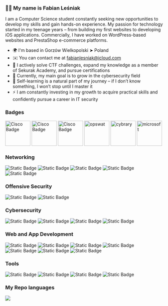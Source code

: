 ### 🙋‍♂️ My name is Fabian Leśniak

I am a Computer Science student constantly seeking new opportunities to develop my skills and gain hands-on experience. My passion for technology started in my teenage years – from building my first websites to developing iOS applications. Commercially, I have worked on WordPress-based websites and PrestaShop e-commerce platforms.

* 🌍  I'm based in Gorzów Wielkopolski ➤ Poland
* ✉️  You can contact me at [fabianlesniak@icloud.com](mailto:fabianlesniak@icloud.com)
* 🚀  I actively solve CTF challenges, expand my knowledge as a member of Sekurak Academy, and pursue certifications
* 🤝  Currently, my main goal is to grow in the cybersecurity field
* 🧠  Self-learning is a natural part of my journey – if I don’t know something, I won’t stop until I master it
* ⚡️  I am constantly investing in my growth to acquire practical skills and confidently pursue a career in IT security

### Badges
<p align="left">
<img alt="Cisco Badge" width="80px" height="80px" src="https://github.com/user-attachments/assets/83c7da32-7c76-423b-8dfb-08c7edb74429">
<img alt="Cisco Badge" width="80px" height="80px" src="https://github.com/user-attachments/assets/e2eb944d-0514-4df4-ae12-2d4c174d6b86">
<img alt="Cisco Badge" width="80px" height="80px" src="https://github.com/user-attachments/assets/f361757e-78cf-48d2-8fea-cadcfa420815">
<img alt="opswat" width="80px" height="80px" src="https://github.com/user-attachments/assets/90ef6678-e9e8-40de-b437-d10dc185c5f7" />
<img alt="cybrary" width="80px" height="80px" src="https://github.com/user-attachments/files/19494303/Penetration.Testing.Professional.Certificate.by.Cybrary.pdf">
<img alt="microsoft" width="80px" height="80px" src="https://github.com/user-attachments/files/19494304/Career.Essentials.in.Cybersecurity.by.Microsoft.and.LinkedIn.pdf">
</p>

### Networking
<p align="left">
<img alt="Static Badge" src="https://img.shields.io/badge/Networks-crimson?style=for-the-badge">
<img alt="Static Badge" src="https://img.shields.io/badge/Switching-cadetblue?style=for-the-badge">
<img alt="Static Badge" src="https://img.shields.io/badge/Routing-forestgreen?style=for-the-badge">
<img alt="Static Badge" src="https://img.shields.io/badge/Wireless Essentials-indigo?style=for-the-badge">
<img alt="Static Badge" src="https://img.shields.io/badge/Network Analysis-yellow?style=for-the-badge">
</p>

### Offensive Security
<p align="left">
<img alt="Static Badge" src="https://img.shields.io/badge/Ethical Hacking-mediumvioletred?style=for-the-badge">
<img alt="Static Badge" src="https://img.shields.io/badge/Penetration Testing-crimson?style=for-the-badge">
</p>

### Cybersecurity
<p align="left">
<img alt="Static Badge" src="https://img.shields.io/badge/Threat and Vulnerability Management-chocolate?style=for-the-badge">
<img alt="Static Badge" src="https://img.shields.io/badge/Information Security Awareness-cadetblue?style=for-the-badge">
<img alt="Static Badge" src="https://img.shields.io/badge/Critical Infrastructure Protection-forestgreen?style=for-the-badge">
<img alt="Static Badge" src="https://img.shields.io/badge/Public Infrastructure Security-lightgray?style=for-the-badge">
</p>

### Web and App Development
<p align="left">
<img alt="Static Badge" src="https://img.shields.io/badge/HTML-orangered?style=for-the-badge">
<img alt="Static Badge" src="https://img.shields.io/badge/CSS-dodgerblue?style=for-the-badge">
<img alt="Static Badge" src="https://img.shields.io/badge/JavaScript-yellow?style=for-the-badge">
<img alt="Static Badge" src="https://img.shields.io/badge/SQL-steelblue?style=for-the-badge">
<img alt="Static Badge" src="https://img.shields.io/badge/PHP-indigo?style=for-the-badge">
<img alt="Static Badge" src="https://img.shields.io/badge/Swift-orange?style=for-the-badge">
<img alt="Static Badge" src="https://img.shields.io/badge/SwiftUI-blue?style=for-the-badge">
</p>

### Tools
<p align="left">
<img alt="Static Badge" src="https://img.shields.io/badge/Git-coral?style=for-the-badge">
<img alt="Static Badge" src="https://img.shields.io/badge/WordPress-darkcyan?style=for-the-badge">
<img alt="Static Badge" src="https://img.shields.io/badge/PrestaShop-lightslategray?style=for-the-badge">
<img alt="Static Badge" src="https://img.shields.io/badge/Microsoft Office-royalblue?style=for-the-badge">
</p>

### My Repo languages
![](https://github-readme-stats.vercel.app/api/top-langs/?username=savaqe21&theme=radical&hide_border=true&include_all_commits=false&count_private=false&layout=compact)

